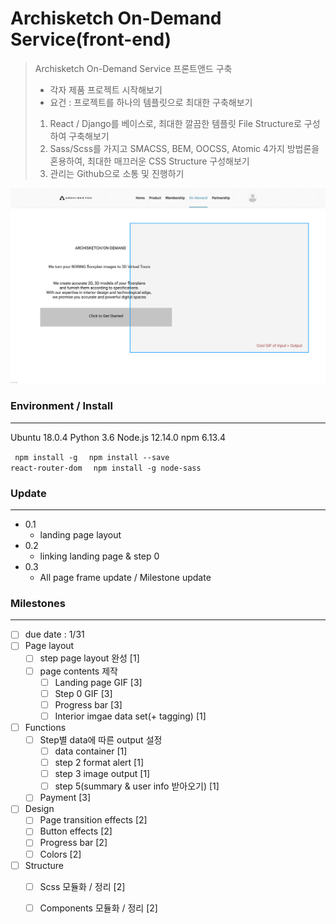 # Archisketch On-Demand Service(front-end)

> Archisketch On-Demand Service 프론트앤드 구축
> - 각자 제품 프로젝트 시작해보기
> - 요건 : 프로젝트를 하나의 템플릿으로 최대한 구축해보기
> 1. React / Django를 베이스로, 최대한 깔끔한 템플릿 File Structure로 구성하여 구축해보기
> 2. Sass/Scss를 가지고 SMACSS, BEM, OOCSS, Atomic 4가지 방법론을 혼용하여, 최대한 매끄러운 CSS Structure 구성해보기
> 3. 관리는 Github으로 소통 및 진행하기

![img](./public/README_img.png)


### Environment / Install
------

Ubuntu 18.0.4
Python 3.6
Node.js 12.14.0
npm 6.13.4

<code> npm install -g </code>
<code> npm install --save react-router-dom </code>
<code> npm install -g node-sass </code>

### Update
------

- 0.1
  - landing page layout
- 0.2
  - linking landing page & step 0
- 0.3
  - All page frame update / Milestone update 



### Milestones
------
 -  [ ] due date : 1/31
 -  [ ] Page layout
     -  [ ] step page layout 완성 [1]
     -  [ ] page contents 제작
         -  [ ] Landing page GIF [3]
         -  [ ] Step 0 GIF [3]
         -  [ ] Progress bar [3]
         -  [ ] Interior imgae data set(+ tagging) [1]
-  [ ] Functions
   -  [ ] Step별 data에 따른 output 설정
      -  [ ] data container [1]
      -  [ ] step 2 format alert [1]
      -  [ ] step 3 image output [1]
      -  [ ] step 5(summary & user info 받아오기) [1]
   -  [ ] Payment [3]
-  [ ] Design
   -  [ ] Page transition effects [2]
   -  [ ] Button effects [2]
   -  [ ] Progress bar [2]
   -  [ ] Colors [2]
-  [ ] Structure
   -  [ ] Scss 모듈화 / 정리 [2]
   -  [ ] Components 모듈화 / 정리 [2]

